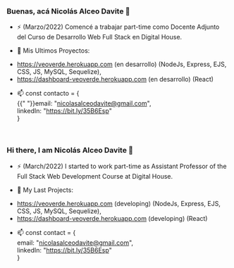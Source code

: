 ### Buenas, acá Nicolás Alceo Davite 👋

- ⚡ (Marzo/2022) Comencé a trabajar part-time como Docente Adjunto del Curso de Desarrollo Web Full Stack en Digital House.

- 🔭 Mis Ultimos Proyectos:
* https://veoverde.herokuapp.com (en desarrollo) (NodeJs, Express, EJS, CSS, JS, MySQL, Sequelize),
* https://dashboard-veoverde.herokuapp.com (en desarrollo) (React)

<!-- - En busqueda de mi primer empleo como programador      -->
       
- 📫 const contacto = {  <br/>
       {{"  "}}email: "nicolasalceodavite@gmail.com", <br/>
       linkedIn: "https://bit.ly/35B6Esp" <br/>
     }
     
 <br/>
 
 ### Hi there, I am Nicolás Alceo Davite 👋

- ⚡ (March/2022) I started to work part-time as Assistant Professor of the Full Stack Web Development Course at Digital House.

- 🔭 My Last Projects:
* https://veoverde.herokuapp.com (developing) (NodeJs, Express, EJS, CSS, JS, MySQL, Sequelize),
* https://dashboard-veoverde.herokuapp.com (developing) (React)
       
<!-- - Currently looking for my first job opportunity as a devoloper -->

- 📫 const contact = { <br/>
       email: "nicolasalceodavite@gmail.com", <br/>
       linkedIn: "https://bit.ly/35B6Esp" <br/>
     }



<!--
**NicoADavite/NicoADavite** is a ✨ _special_ ✨ repository because its `README.md` (this file) appears on your GitHub profile.

Here are some ideas to get you started:

- 🔭 I’m currently working on ...
- 🌱 I’m currently learning ...
- 👯 I’m looking to collaborate on ...
- 🤔 I’m looking for help with ...
- 💬 Ask me about ...
- 📫 How to reach me: ...
- 😄 Pronouns: ...
- ⚡ Fun fact: ...
-->
